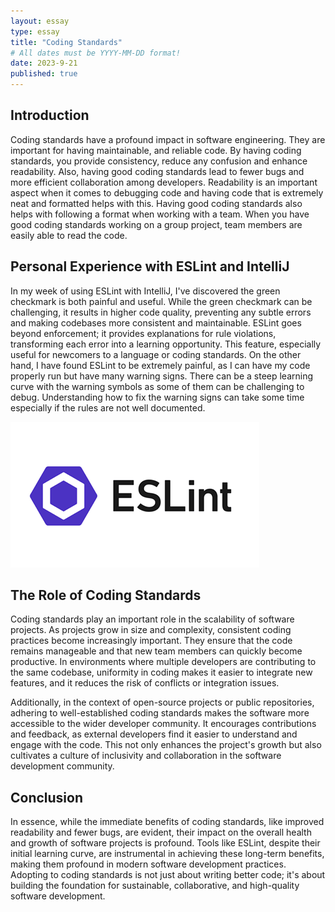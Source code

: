 ```yaml
---
layout: essay
type: essay
title: "Coding Standards"
# All dates must be YYYY-MM-DD format!
date: 2023-9-21
published: true
---
```


## Introduction

Coding standards have a profound impact in software engineering. They are important for having maintainable, and reliable code. By having coding standards, you  provide consistency, reduce any confusion and enhance readability. Also, having good coding standards lead to fewer bugs and more efficient collaboration among developers. Readability is an important aspect when it comes to debugging code and having code that is extremely neat and formatted helps with this. Having good coding standards also helps with following a format when working with a team. When you have good coding standards working on a group project, team members are easily able to read the code.

## Personal Experience with ESLint and IntelliJ

In my week of using ESLint with IntelliJ, I've discovered the green checkmark is both painful and useful. While the green checkmark can be challenging, it  results in higher code quality, preventing any subtle errors and making codebases more consistent and maintainable. ESLint goes beyond enforcement; it provides explanations for rule violations, transforming each error into a learning opportunity. This feature, especially useful for newcomers to a language or coding standards. On the other hand, I have found ESLint to be extremely painful, as I can have my code properly run but have many warning signs. There can be a steep learning curve with the warning symbols as some of them can be challenging to debug. Understanding how to fix the warning signs can take some time especially if the rules are not well documented.
<div class="text-center p-4">
  <img  src="../img/eslint.png" class="img-thumbnail" >
</div> 

## The Role of Coding Standards

Coding standards play an important role in the scalability of software projects. As projects grow in size and complexity, consistent coding practices become increasingly important. They ensure that the code remains manageable and that new team members can quickly become productive. In environments where multiple developers are contributing to the same codebase, uniformity in coding makes it easier to integrate new features, and it reduces the risk of conflicts or integration issues.

Additionally, in the context of open-source projects or public repositories, adhering to well-established coding standards makes the software more accessible to the wider developer community. It encourages contributions and feedback, as external developers find it easier to understand and engage with the code. This not only enhances the project's growth but also cultivates a culture of inclusivity and collaboration in the software development community.

## Conclusion

In essence, while the immediate benefits of coding standards, like improved readability and fewer bugs, are evident, their impact on the overall health and growth of software projects is profound. Tools like ESLint, despite their initial learning curve, are instrumental in achieving these long-term benefits, making them profound in modern software development practices. Adopting to coding standards is not just about writing better code; it's about building the foundation for sustainable, collaborative, and high-quality software development.
